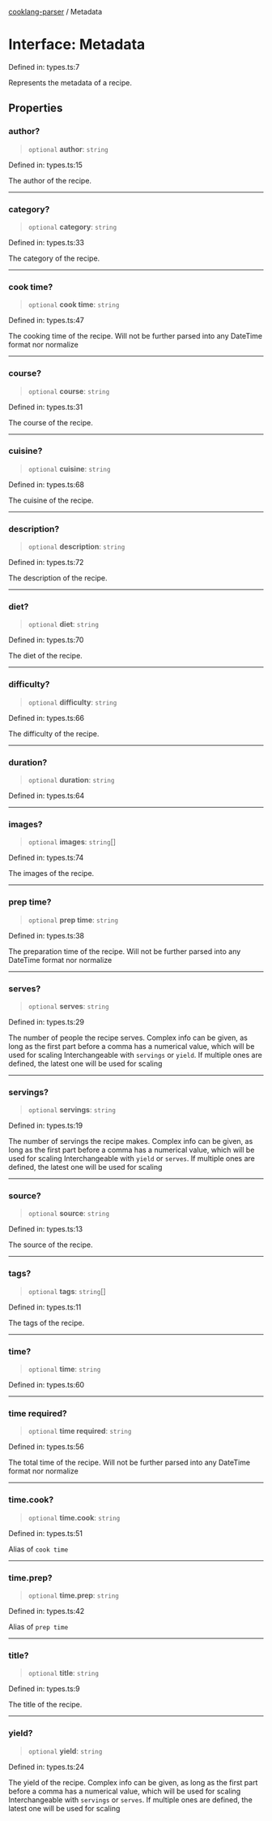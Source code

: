 [cooklang-parser](../globals.md) / Metadata

# Interface: Metadata

Defined in: types.ts:7

Represents the metadata of a recipe.

## Properties

### author?

> `optional` **author**: `string`

Defined in: types.ts:15

The author of the recipe.

***

### category?

> `optional` **category**: `string`

Defined in: types.ts:33

The category of the recipe.

***

### cook time?

> `optional` **cook time**: `string`

Defined in: types.ts:47

The cooking time of the recipe.
 Will not be further parsed into any DateTime format nor normalize

***

### course?

> `optional` **course**: `string`

Defined in: types.ts:31

The course of the recipe.

***

### cuisine?

> `optional` **cuisine**: `string`

Defined in: types.ts:68

The cuisine of the recipe.

***

### description?

> `optional` **description**: `string`

Defined in: types.ts:72

The description of the recipe.

***

### diet?

> `optional` **diet**: `string`

Defined in: types.ts:70

The diet of the recipe.

***

### difficulty?

> `optional` **difficulty**: `string`

Defined in: types.ts:66

The difficulty of the recipe.

***

### duration?

> `optional` **duration**: `string`

Defined in: types.ts:64

***

### images?

> `optional` **images**: `string`[]

Defined in: types.ts:74

The images of the recipe.

***

### prep time?

> `optional` **prep time**: `string`

Defined in: types.ts:38

The preparation time of the recipe.
 Will not be further parsed into any DateTime format nor normalize

***

### serves?

> `optional` **serves**: `string`

Defined in: types.ts:29

The number of people the recipe serves.
 Complex info can be given, as long as the first part before a comma has a numerical value, which will be used for scaling
 Interchangeable with `servings` or `yield`. If multiple ones are defined, the latest one will be used for scaling

***

### servings?

> `optional` **servings**: `string`

Defined in: types.ts:19

The number of servings the recipe makes.
Complex info can be given, as long as the first part before a comma has a numerical value, which will be used for scaling
Interchangeable with `yield` or `serves`. If multiple ones are defined, the latest one will be used for scaling

***

### source?

> `optional` **source**: `string`

Defined in: types.ts:13

The source of the recipe.

***

### tags?

> `optional` **tags**: `string`[]

Defined in: types.ts:11

The tags of the recipe.

***

### time?

> `optional` **time**: `string`

Defined in: types.ts:60

***

### time required?

> `optional` **time required**: `string`

Defined in: types.ts:56

The total time of the recipe.
 Will not be further parsed into any DateTime format nor normalize

***

### time.cook?

> `optional` **time.cook**: `string`

Defined in: types.ts:51

Alias of `cook time`

***

### time.prep?

> `optional` **time.prep**: `string`

Defined in: types.ts:42

Alias of `prep time`

***

### title?

> `optional` **title**: `string`

Defined in: types.ts:9

The title of the recipe.

***

### yield?

> `optional` **yield**: `string`

Defined in: types.ts:24

The yield of the recipe.
 Complex info can be given, as long as the first part before a comma has a numerical value, which will be used for scaling
 Interchangeable with `servings` or `serves`. If multiple ones are defined, the latest one will be used for scaling
